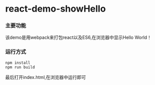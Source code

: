 # react-demo-showHello
### 主要功能
该demo是用webpack来打包react以及ES6,在浏览器中显示Hello World！
### 运行方式
```
npm install
npm run build
```
最后打开index.html,在浏览器中运行即可
